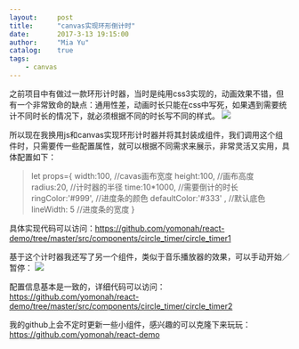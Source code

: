 ```yaml
---
layout:     post
title:      "canvas实现环形倒计时"
date:       2017-3-13 19:15:00
author:     "Mia Yu"
catalog: 	true
tags:
    - canvas
---
```

之前项目中有做过一款环形计时器，当时是纯用css3实现的，动画效果不错，但有一个非常致命的缺点：通用性差，动画时长只能在css中写死，如果遇到需要统计不同时长的情况下，就必须根据不同的时长写不同的样式。
![](https://yomonah.github.io/img/article-img/circle-time/demo1.gif)

所以现在我换用js和canvas实现环形计时器并将其封装成组件，我们调用这个组件时，只需要传一些配置属性，就可以根据不同需求来展示，非常灵活又实用，具体配置如下：
> let props={
  width:100,  //cavas画布宽度
  height:100,  //画布高度
  radius:20,  //计时器的半径
  time:10*1000,  //需要倒计的时长
  ringColor:'#999',  //进度条的颜色
  defaultColor:'#333' ,  //默认底色
  lineWidth: 5  //进度条的宽度
 }

 具体实现代码可以访问：https://github.com/yomonah/react-demo/tree/master/src/components/circle_timer/circle_timer1

 基于这个计时器我还写了另一个组件，类似于音乐播放器的效果，可以手动开始／暂停：
 ![](https://yomonah.github.io/img/article-img/circle-time/demo2.gif)

配置信息基本是一致的，详细代码可以访问：
https://github.com/yomonah/react-demo/tree/master/src/components/circle_timer/circle_timer2

我的github上会不定时更新一些小组件，感兴趣的可以克隆下来玩玩：
https://github.com/yomonah/react-demo